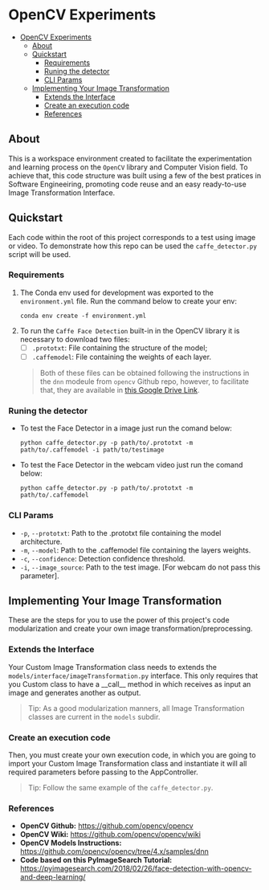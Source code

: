 # OpenCV Experiments

- [OpenCV Experiments](#opencv-experiments)
  - [About](#about)
  - [Quickstart](#quickstart)
    - [Requirements](#requirements)
    - [Runing the detector](#runing-the-detector)
    - [CLI Params](#cli-params)
  - [Implementing Your Image Transformation](#implementing-your-image-transformation)
    - [Extends the Interface](#extends-the-interface)
    - [Create an execution code](#create-an-execution-code)
    - [References](#references)

## About
This is a workspace environment created to facilitate the experimentation and learning process on the `OpenCV` library and Computer Vision field. To achieve that, this code structure was built using a few of the best pratices in Software Engineeiring, promoting code reuse and an easy ready-to-use Image Transformation Interface.

## Quickstart
Each code within the root of this project corresponds to a test using image or video. To demonstrate how this repo can be used the `caffe_detector.py` script will be used.

### Requirements
1. The Conda env used for development was exported to the `environment.yml` file. Run the command below to create your env:
    ```
    conda env create -f environment.yml
    ```
2. To run the `Caffe Face Detection` built-in in the OpenCV library it is necessary to download two files:
   - [ ] `.prototxt`: File containing the structure of the model;
   - [ ] `.caffemodel`: File containing the weights of each layer.
   > Both of these files can be obtained following the instructions in the `dnn` modeule from `opencv` Github repo, however, to facilitate that, they are available in [this Google Drive Link](https://drive.google.com/drive/folders/1DdP-3rQfoNYBIjjyZM02oGKwvU5XbPQC?usp=sharing).

### Runing the detector
- To test the Face Detector in a image just run the comand below:
    ```
    python caffe_detector.py -p path/to/.prototxt -m path/to/.caffemodel -i path/to/testimage
    ```
- To test the Face Detector in the webcam video just run the comand below:
    ```
    python caffe_detector.py -p path/to/.prototxt -m path/to/.caffemodel
    ```

### CLI Params
- `-p`, `--prototxt`: Path to the .prototxt file containing the model architecture.
- `-m`, `--model`: Path to the .caffemodel file containing the layers weights.
- `-c`, `--confidence`: Detection confidence threshold.
- `-i`, `--image_source`: Path to the test image. [For webcam do not pass this parameter].

## Implementing Your Image Transformation
These are the steps for you to use the power of this project's code modularization and create your own image transformation/preprocessing.

### Extends the Interface
Your Custom Image Transformation class needs to extends the `models/interface/imageTransformation.py` interface. This only requires that you Custom class to have a \_\_call__ method in which receives as input an image and generates another as output.
> Tip: As a good modularization manners, all Image Transformation classes are current in the `models` subdir.

### Create an execution code
Then, you must create your own execution code, in which you are going to import your Custom Image Transformation class and instantiate it will all required parameters before passing to the AppController.
> Tip: Follow the same example of the `caffe_detector.py`.

### References
- **OpenCV Github:** https://github.com/opencv/opencv
- **OpenCV Wiki:** https://github.com/opencv/opencv/wiki
- **OpenCV Models Instructions:** https://github.com/opencv/opencv/tree/4.x/samples/dnn
- **Code based on this PyImageSearch Tutorial:** https://pyimagesearch.com/2018/02/26/face-detection-with-opencv-and-deep-learning/